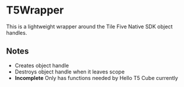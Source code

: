 # T5Wrapper

This is a lightweight wrapper around the Tile Five Native SDK object handles.

## Notes

- Creates object handle
- Destroys object handle when it leaves scope
- **Incomplete** Only has functions needed by Hello T5 Cube currently

